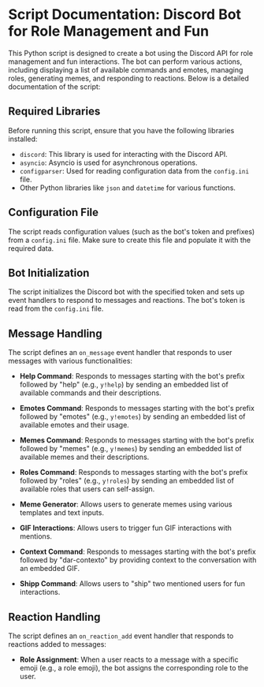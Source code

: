 # Script Documentation: Discord Bot for Role Management and Fun

This Python script is designed to create a bot using the Discord API for role management and fun interactions. The bot can perform various actions, including displaying a list of available commands and emotes, managing roles, generating memes, and responding to reactions. Below is a detailed documentation of the script:

## Required Libraries

Before running this script, ensure that you have the following libraries installed:

- `discord`: This library is used for interacting with the Discord API.
- `asyncio`: Asyncio is used for asynchronous operations.
- `configparser`: Used for reading configuration data from the `config.ini` file.
- Other Python libraries like `json` and `datetime` for various functions.

## Configuration File

The script reads configuration values (such as the bot's token and prefixes) from a `config.ini` file. Make sure to create this file and populate it with the required data.

## Bot Initialization

The script initializes the Discord bot with the specified token and sets up event handlers to respond to messages and reactions. The bot's token is read from the `config.ini` file.

## Message Handling

The script defines an `on_message` event handler that responds to user messages with various functionalities:

- **Help Command**: Responds to messages starting with the bot's prefix followed by "help" (e.g., `y!help`) by sending an embedded list of available commands and their descriptions.

- **Emotes Command**: Responds to messages starting with the bot's prefix followed by "emotes" (e.g., `y!emotes`) by sending an embedded list of available emotes and their usage.

- **Memes Command**: Responds to messages starting with the bot's prefix followed by "memes" (e.g., `y!memes`) by sending an embedded list of available memes and their descriptions.

- **Roles Command**: Responds to messages starting with the bot's prefix followed by "roles" (e.g., `y!roles`) by sending an embedded list of available roles that users can self-assign.

- **Meme Generator**: Allows users to generate memes using various templates and text inputs.

- **GIF Interactions**: Allows users to trigger fun GIF interactions with mentions.

- **Context Command**: Responds to messages starting with the bot's prefix followed by "dar-contexto" by providing context to the conversation with an embedded GIF.

- **Shipp Command**: Allows users to "ship" two mentioned users for fun interactions.

## Reaction Handling

The script defines an `on_reaction_add` event handler that responds to reactions added to messages:

- **Role Assignment**: When a user reacts to a message with a specific emoji (e.g., a role emoji), the bot assigns the corresponding role to the user.

